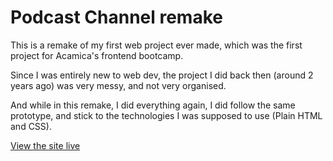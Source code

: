 # Podcast Channel remake

This is a remake of my first web project ever made, which was the first project for Acamica's frontend bootcamp.

Since I was entirely new to web dev, the project I did back then (around 2 years ago) was very messy, and not very organised.

And while in this remake, I did everything again, I did follow the same prototype, and stick to the technologies I was supposed to use (Plain HTML and CSS).

[View the site live](https://podcast-channel-remake.vercel.app/)
